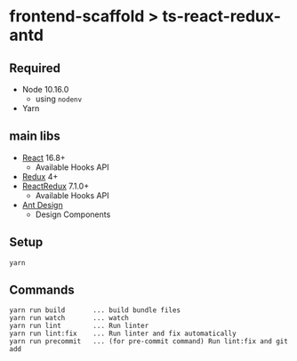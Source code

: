 # frontend-scaffold > ts-react-redux-antd
## Required
- Node 10.16.0
    - using `nodenv` 
- Yarn

## main libs
- [React](https://github.com/facebook/react) 16.8+
  - Available Hooks API
- [Redux](https://github.com/reduxjs/redux) 4+
- [ReactRedux](https://github.com/reduxjs/react-redux) 7.1.0+
  - Available Hooks API
- [Ant Design](https://github.com/ant-design/ant-design)
  - Design Components

## Setup
```
yarn
```

## Commands
```
yarn run build       ... build bundle files
yarn run watch       ... watch
yarn run lint        ... Run linter
yarn run lint:fix    ... Run linter and fix automatically
yarn run precommit   ... (for pre-commit command) Run lint:fix and git add
```
